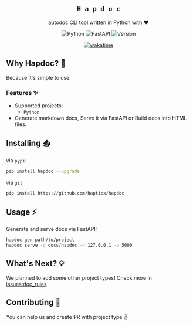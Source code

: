 <div align="center">

## `H a p d o c`
autodoc CLI tool written in Python with :heart:

![Python](https://img.shields.io/badge/Python%203.10-35497E?style=for-the-badge&logo=python&logoColor=FFF077)
![FastAPI](https://img.shields.io/badge/FastAPI-35497E?style=for-the-badge&logo=fastapi&logoColor=FFF077)
![Version](https://img.shields.io/badge/Hapdoc%200.6-35497E?style=for-the-badge&logo=pypi&logoColor=FFF077)

[![wakatime](https://wakatime.com/badge/user/eaf11f95-5e2a-4b60-ae6a-38cd01ed317b/project/f4dc9f08-796d-42b1-9065-363e5a347ecf.svg?style=for-the-badge)](https://wakatime.com/badge/user/eaf11f95-5e2a-4b60-ae6a-38cd01ed317b/project/f4dc9f08-796d-42b1-9065-363e5a347ecf)

</div>

## Why Hapdoc? :information_desk_person:
Because it's simple to use.

### Features :sparkles:
- Supported projects:
  - `Python`
- Generate markdown docs, Serve it via FastAPI or Build docs into HTML files.

## Installing :inbox_tray:
via `pypi`:
```bash
pip install hapdoc --upgrade
```
via `git`
```bash
pip install https://github.com/hapticx/hapdoc
```

## Usage :zap:
Generate and serve docs via FastAPI:
```bash
hapdoc gen path/to/project
hapdoc serve -d docs/hapdoc -h 127.0.0.1 -p 5000
```

## What's Next? :bulb:
We planned to add some other project types! Check more in [issues:doc_rules](https://github.com/HapticX/hapdoc/labels/doc%20rules)

## Contributing :dizzy:
You can help us and create PR with project type :v:
